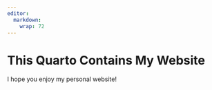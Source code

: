 ```yaml
---
editor: 
  markdown: 
    wrap: 72
---
```


# This Quarto Contains My Website

I hope you enjoy my personal website!

